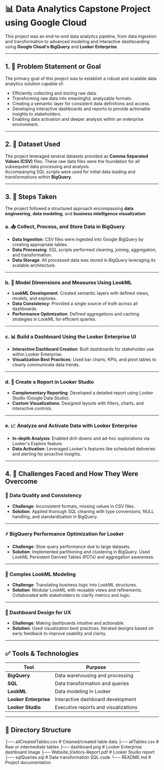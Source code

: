 # 📊 Data Analytics Capstone Project using Google Cloud

This project was an end-to-end data analytics pipeline, from data ingestion and transformation to advanced modeling and interactive dashboarding using **Google Cloud's BigQuery** and **Looker Enterprise**.

---

## 1. 🎯 Problem Statement or Goal

The primary goal of this project was to establish a robust and scalable data analytics solution capable of:

- Efficiently collecting and storing raw data.
- Transforming raw data into meaningful, analyzable formats.
- Creating a semantic layer for consistent data definitions and access.
- Developing interactive dashboards and reports to provide actionable insights to stakeholders.
- Enabling data activation and deeper analysis within an enterprise environment.

---

## 2. 📁 Dataset Used

The project leveraged several datasets provided as **Comma Separated Values (CSV)** files. These raw data files were the foundation for all subsequent data processing and analysis.  
Accompanying SQL scripts were used for initial data loading and transformations within **BigQuery**.

---

## 3. 🧭 Steps Taken

The project followed a structured approach encompassing **data engineering**, **data modeling**, and **business intelligence visualization**:

### a. 📥 Collect, Process, and Store Data in BigQuery

- **Data Ingestion**: CSV files were ingested into Google BigQuery by creating appropriate tables.
- **Data Processing**: SQL scripts performed cleaning, joining, aggregation, and transformation.
- **Data Storage**: All processed data was stored in BigQuery leveraging its scalable architecture.

---

### b. 🧮 Model Dimensions and Measures Using LookML

- **LookML Development**: Created semantic layers with defined views, models, and explores.
- **Data Consistency**: Provided a single source of truth across all dashboards.
- **Performance Optimization**: Defined aggregations and caching strategies in LookML for efficient queries.

---

### c. 📊 Build a Dashboard Using the Looker Enterprise UI

- **Interactive Dashboard Creation**: Built dashboards for stakeholder use within Looker Enterprise.
- **Visualization Best Practices**: Used bar charts, KPIs, and pivot tables to clearly communicate data trends.

---

### d. 📑 Create a Report in Looker Studio

- **Complementary Reporting**: Developed a detailed report using Looker Studio (Google Data Studio).
- **Custom Visualizations**: Designed layouts with filters, charts, and interactive controls.

---

### e. 📈 Analyze and Activate Data with Looker Enterprise

- **In-depth Analysis**: Enabled drill-downs and ad-hoc explorations via Looker's Explore feature.
- **Data Activation**: Leveraged Looker's features like scheduled deliveries and alerting for proactive insights.

---

## 4. 🚧 Challenges Faced and How They Were Overcome

### 🧹 Data Quality and Consistency

- **Challenge**: Inconsistent formats, missing values in CSV files.
- **Solution**: Applied thorough SQL cleaning with type conversions, NULL handling, and standardization in BigQuery.

---

### ⚡ BigQuery Performance Optimization for Looker

- **Challenge**: Slow query performance due to large datasets.
- **Solution**: Implemented partitioning and clustering in BigQuery. Used LookML Persistent Derived Tables (PDTs) and aggregation awareness.

---

### 🔧 Complex LookML Modeling

- **Challenge**: Translating business logic into LookML structures.
- **Solution**: Modular LookML with reusable views and refinements. Collaborated with stakeholders to clarify metrics and logic.

---

### 🎨 Dashboard Design for UX

- **Challenge**: Making dashboards intuitive and actionable.
- **Solution**: Used visualization best practices. Iterated designs based on early feedback to improve usability and clarity.

---

## ✅ Tools & Technologies

| Tool              | Purpose                            |
|-------------------|-------------------------------------|
| **BigQuery**       | Data warehousing and processing     |
| **SQL**            | Data transformation and queries     |
| **LookML**         | Data modeling in Looker             |
| **Looker Enterprise** | Interactive dashboard development |
| **Looker Studio**  | Executive reports and visualizations |

---

## 📂 Directory Structure

├── allCreatedTables.csv # Cleaned/created table data
├── allTables.csv # Raw or intermediate tables
├── dashboard.png # Looker Enterprise dashboard image
├── Website_Visitors-Report.pdf # Looker Studio report
├── sqlQueries.sql # Data transformation SQL code
└── README.md # Project documentation